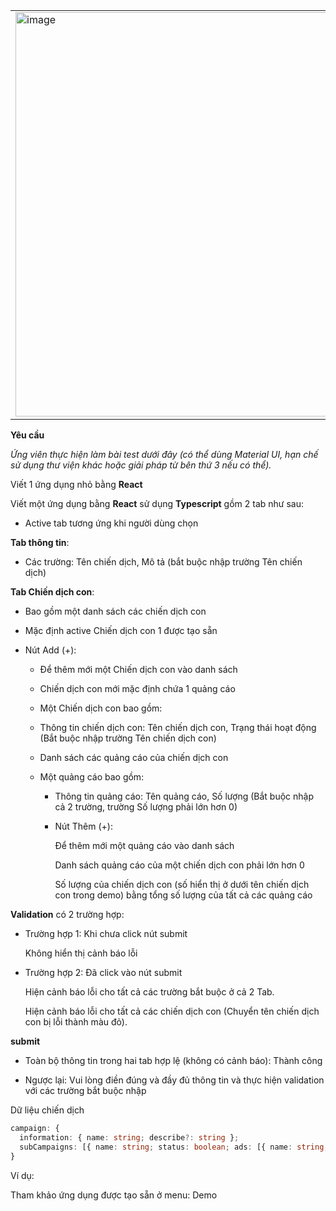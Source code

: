 <div align="center">
    <table >
     <tr>
        <td><img width="647" alt="image" src="https://github-production-user-asset-6210df.s3.amazonaws.com/61298021/316432533-2011ec4d-4e3f-4714-bba0-0b650478ea76.png?X-Amz-Algorithm=AWS4-HMAC-SHA256&X-Amz-Credential=AKIAVCODYLSA53PQK4ZA%2F20240325%2Fus-east-1%2Fs3%2Faws4_request&X-Amz-Date=20240325T082447Z&X-Amz-Expires=300&X-Amz-Signature=0592cfeac482ef841fc565879e06098e9f3a6022ffe9872e42ded087f36d0d58&X-Amz-SignedHeaders=host&actor_id=0&key_id=0&repo_id=0"></td>
        <td><img width="647" alt="image" src="https://github-production-user-asset-6210df.s3.amazonaws.com/61298021/316432324-621408e7-0181-4225-892e-9a7cc69f256b.png?X-Amz-Algorithm=AWS4-HMAC-SHA256&X-Amz-Credential=AKIAVCODYLSA53PQK4ZA%2F20240325%2Fus-east-1%2Fs3%2Faws4_request&X-Amz-Date=20240325T082522Z&X-Amz-Expires=300&X-Amz-Signature=b463d026740d38e0b457e936c1fcbb42a7b05a68e94d8c2c9e6e0fd39b51b4f9&X-Amz-SignedHeaders=host&actor_id=0&key_id=0&repo_id=0"></td>
     </tr>
    </table>
</div>

**Yêu cầu**

_Ứng viên thực hiện làm bài test dưới đây (có thể dùng Material UI, hạn chế sử dụng thư viện khác hoặc giải pháp từ bên thứ 3 nếu có thể)._

Viết 1 ứng dụng nhỏ bằng **React**

Viết một ứng dụng bằng **React** sử dụng **Typescript** gồm 2 tab như sau:

- Active tab tương ứng khi người dùng chọn

**Tab thông tin**:

- Các trường: Tên chiến dịch, Mô tả (bắt buộc nhập trường Tên chiến dịch)

**Tab Chiến dịch con**:

- Bao gồm một danh sách các chiến dịch con

- Mặc định active Chiến dịch con 1 được tạo sẵn

- Nút Add (+):

  - Để thêm mới một Chiến dịch con vào danh sách
  
  - Chiến dịch con mới mặc định chứa 1 quảng cáo
  
  - Một Chiến dịch con bao gồm:
  
  - Thông tin chiến dịch con: Tên chiến dịch con, Trạng thái hoạt động (Bắt buộc nhập trường Tên chiến dịch con)
  
  - Danh sách các quảng cáo của chiến dịch con

  - Một quảng cáo bao gồm:

    - Thông tin quảng cáo: Tên quảng cáo, Số lượng (Bắt buộc nhập cả 2 trường, trường Số lượng phải lớn hơn 0)

    - Nút Thêm (+):

      Để thêm mới một quảng cáo vào danh sách
      
      Danh sách quảng cáo của một chiến dịch con phải lớn hơn 0
      
      Số lượng của chiến dịch con (số hiển thị ở dưới tên chiến dịch con trong demo) bằng tổng số lượng của tất cả các quảng cáo

**Validation** có 2 trường hợp:

- Trường hợp 1: Khi chưa click nút submit

  Không hiển thị cảnh báo lỗi

- Trường hợp 2: Đã click vào nút submit

  Hiện cảnh báo lỗi cho tất cả các trường bắt buộc ở cả 2 Tab.

  Hiện cảnh báo lỗi cho tất cả các chiến dịch con (Chuyển tên chiến dịch con bị lỗi thành màu đỏ).

**submit**

- Toàn bộ thông tin trong hai tab hợp lệ (không có cảnh báo): Thành công

- Ngược lại: Vui lòng điền đúng và đầy đủ thông tin và thực hiện validation với các trường bắt buộc nhập

Dữ liệu chiến dịch

```ts
campaign: {
  information: { name: string; describe?: string };
  subCampaigns: [{ name: string; status: boolean; ads: [{ name: string; quantity: number }] }]
}
```

Ví dụ:

Tham khảo ứng dụng được tạo sẵn ở menu: Demo
